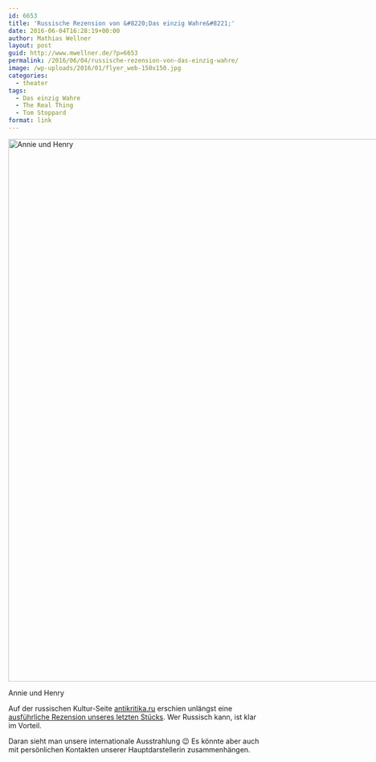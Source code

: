 ```yaml
---
id: 6653
title: 'Russische Rezension von &#8220;Das einzig Wahre&#8221;'
date: 2016-06-04T16:28:19+00:00
author: Mathias Wellner
layout: post
guid: http://www.mwellner.de/?p=6653
permalink: /2016/06/04/russische-rezension-von-das-einzig-wahre/
image: /wp-uploads/2016/01/flyer_web-150x150.jpg
categories:
  - theater
tags:
  - Das einzig Wahre
  - The Real Thing
  - Tom Stoppard
format: link
---
```

<div id="attachment_6520" style="width: 874px" class="wp-caption aligncenter">
  <img src="http://www.mwellner.de/wp-uploads/2016/02/3.jpg" alt="Annie und Henry" width="864" height="1080" class="size-full wp-image-6520" srcset="http://www.mwellner.de/wp-uploads/2016/02/3.jpg 864w, http://www.mwellner.de/wp-uploads/2016/02/3-280x350.jpg 280w, http://www.mwellner.de/wp-uploads/2016/02/3-819x1024.jpg 819w, http://www.mwellner.de/wp-uploads/2016/02/3-120x150.jpg 120w" sizes="(max-width: 864px) 100vw, 864px" />
  
  <p class="wp-caption-text">
    Annie und Henry
  </p>
</div>

Auf der russischen Kultur-Seite <a href="http://www.antikritika.ru/" title="antikritika.ru" target="_blank">antikritika.ru</a> erschien unlängst eine  <a href="http://www.antikritika.ru/%D0%B8%D0%BB%D1%8C%D1%8F-%D1%81%D0%BC%D0%B8%D1%80%D0%BD%D0%BE%D0%B2-the-real-thing" title="The Real Thing" target="_blank">ausführliche Rezension unseres letzten Stücks</a>. Wer Russisch kann, ist klar im Vorteil.

Daran sieht man unsere internationale Ausstrahlung 😉 Es könnte aber auch mit persönlichen Kontakten unserer Hauptdarstellerin zusammenhängen.